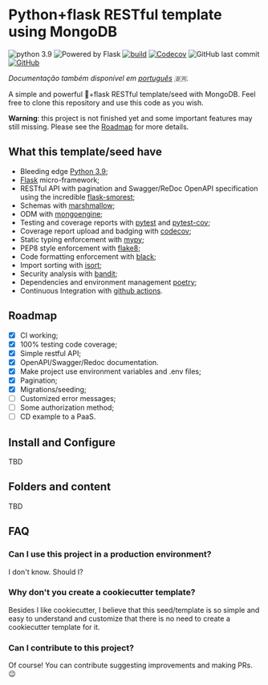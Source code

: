# Python+flask RESTful template using MongoDB
![python 3.9](https://img.shields.io/badge/python-3.9-blue)
![Powered by Flask](https://img.shields.io/badge/powered%20by-flask-blue)
[![build](https://img.shields.io/github/workflow/status/fsjunior/python-flask-restful-mongodb-template/build)](https://github.com/fsjunior/python-flask-restful-mongodb-template/actions?query=workflow%3Abuild)
[![Codecov](https://img.shields.io/codecov/c/gh/fsjunior/python-flask-restful-mongodb-template)](https://codecov.io/gh/fsjunior/python-flask-restful-mongodb-template)
![GitHub last commit](https://img.shields.io/github/last-commit/fsjunior/python-flask-restful-mongodb-template)
[![GitHub](https://img.shields.io/github/license/fsjunior/python-flask-restful-mongodb-template)](https://github.com/fsjunior/python-flask-restful-mongodb-template/blob/main/LICENSE)

*Documentação também disponível em [português](README.pt.md) 🇧🇷.*

A simple and powerful 🐍+flask RESTful template/seed with MongoDB. Feel free to clone this repository and use this code as you wish.

**Warning**: this project is not finished yet and some important features may still missing. Please see the [Roadmap](#roadmap) for more details.

## What this template/seed have 

- Bleeding edge [Python 3.9](https://docs.python.org/3.9/whatsnew/3.9.html);
- [Flask](flask.palletsprojects.com) micro-framework;
- RESTful API with pagination and Swagger/ReDoc OpenAPI specification using the incredible [flask-smorest](https://flask-smorest.readthedocs.io/en/latest/);
- Schemas with [marshmallow](https://marshmallow.readthedocs.io/en/stable/);
- ODM with [mongoengine](http://mongoengine.org/);
- Testing and coverage reports with [pytest](https://docs.pytest.org/en/stable/) and [pytest-cov](https://github.com/pytest-dev/pytest-cov);
- Coverage report upload and badging with [codecov](https://codecov.io/);
- Static typing enforcement with [mypy](https://github.com/python/mypy);
- PEP8 style enforcement with [flake8](https://gitlab.com/pycqa/flake8);
- Code formatting enforcement with [black](https://github.com/psf/black);
- Import sorting with [isort](https://pypi.org/project/isort/);
- Security analysis with [bandit](https://github.com/PyCQA/bandit);
- Dependencies and environment management [poetry](https://python-poetry.org/);
- Continuous Integration with [github actions](https://github.com/features/actions).

## Roadmap

- [x] CI working;
- [x] 100% testing code coverage;
- [x] Simple restful API;
- [x] OpenAPI/Swagger/Redoc documentation.
- [x] Make project use environment variables and .env files;
- [x] Pagination;
- [x] Migrations/seeding;
- [ ] Customized error messages;
- [ ] Some authorization method;
- [ ] CD example to a PaaS.

## Install and Configure

TBD

## Folders and content

TBD


## FAQ

### Can I use this project in a production environment?

I don't know. Should I?

### Why don't you create a cookiecutter template?

Besides I like cookiecutter, I believe that this seed/template is so simple and easy to understand and customize that there is no need to create a cookiecutter template for it. 

### Can I contribute to this project?

Of course! You can contribute suggesting improvements and making PRs. 😉